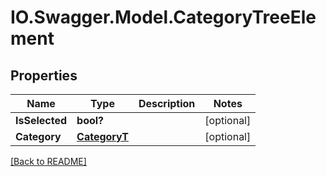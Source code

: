 # IO.Swagger.Model.CategoryTreeElement
## Properties

Name | Type | Description | Notes
------------ | ------------- | ------------- | -------------
**IsSelected** | **bool?** |  | [optional] 
**Category** | [**CategoryT**](CategoryT.md) |  | [optional] 

 [[Back to README]](../README.md)

